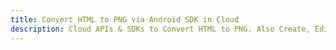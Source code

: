 ---title: Convert HTML to PNG via Android SDK in Clouddescription: Cloud APIs & SDKs to Convert HTML to PNG. Also Create, Edit & Render Microsoft Word & OpenOffice documents in the Cloud.---
